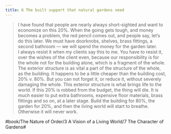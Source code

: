 ```yaml
---
title: 6 The built support that natural gardens need
---
```


> I have found that people are nearly always short-sighted and want to economize on this 20%. When the going gets tough, and money becomes a problem, the red pencil comes out, and people say, let’s do this later. We must have doorknobs, shelves, brass fittings, a second bathroom — we will spend the money for the garden later.  
> I always resist it when my clients say this to me. You have to resist it, over the wishes of the client even, because our responsibility is for the whole not for the building alone, which is a fragment of the whole. The exterior structure is as vital a part of the structure of the whole, as the building. It happens to be a little cheaper than the building cost, 20% v. 80%. But you can not forget it, or reduce it, without severely damaging the whole. This exterior structure is what brings life to the world. If this 20% is robbed from the budget, the thing will die. It is much easier to put extra bathrooms, expensive floor materials, brass fittings and so on, at a later stage. Build the building for 80%, the garden for 20%, and then the living world will start to breathe. Otherwise it will never work.  

#book/The Nature of Order/3 A Vision of a Living World/7 The Character of Gardens#